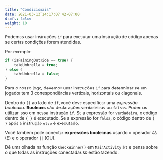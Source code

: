 ```yaml
---
title: "Condicionais"
date: 2021-03-13T14:17:07.42-07:00
draft: false
weight: 10
---
```

Podemos usar instruções `if` para executar uma instrução de código apenas se certas condições forem atendidas.

Por exemplo:

```kotlin
if (isRainingOutside == true) {
    takeUmbrella = true;
} else {
    takeUmbrella = false;
}
```

Para o nosso jogo, devemos usar instruções `if` para determinar se um jogador tem 3 correspondências verticais, horizontais ou diagonais.

Dentro do `()` ao lado de `if`, você deve especificar uma _expressão booleana_. **Booleans** são declarações `verdadeiras` ou `falsas`. Podemos utilizar isso em nossa instrução `if`. Se a expressão for `verdadeira`, o código dentro de `{ }` é executado. Se a expressão for `falsa`, o código dentro de `{ }` após a instrução `else` é executado.

Você também pode conectar **expressões booleanas** usando o operador `&&` (E) e o operador `||` (OU).

Dê uma olhada na função `CheckWinner()` em `MainActivity.kt` e pense sobre o que todas as instruções conectadas `&&` estão fazendo.
